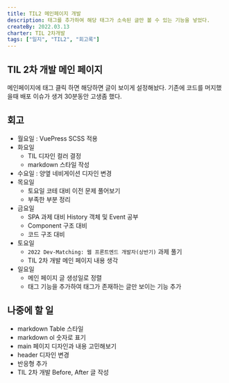```yaml
---
title: TIL2 메인페이지 개발
description: 태그를 추가하여 해당 태그가 소속된 글만 볼 수 있는 기능을 넣었다.
createBy: 2022.03.13
charter: TIL 2차개발
tags: ["일지", "TIL2", "회고록"]
---
```


## TIL 2차 개발 메인 페이지

메인페이지에 태그 클릭 하면 해당하면 글이 보이게 설정해놨다.
기존에 코드를 머지했을때 배포 이슈가 생겨 30분동안 고생좀 했다.

## 회고

-   월요일 : VuePress SCSS 적용
-   화요일
    -   TIL 디자인 컬러 결정
    -   markdown 스타일 작성
-   수요일 : 양옆 네비게이션 디자인 변경
-   목요일
    -   토요일 코테 대비 이전 문제 풀어보기
    -   부족한 부분 정리
-   금요일
    -   SPA 과제 대비 History 객체 및 Event 공부
    -   Component 구조 대비
    -   코드 구조 대비
-   토요일
    -   `2022 Dev-Matching: 웹 프론트엔드 개발자(상반기)` 과제 풀기
    -   TIL 2차 개발 메인 페이지 내용 생각
-   일요일
    -   메인 페이지 글 생성일로 정렬
    -   태그 기능을 추가하여 태그가 존재하는 글만 보이는 기능 추가

## 나중에 할 일

-   markdown Table 스타일
-   markdown ol 숫자로 표기
-   main 페이지 디자인과 내용 고민해보기
-   header 디자인 변경
-   반응형 추가
-   TIL 2차 개발 Before, After 글 작성

